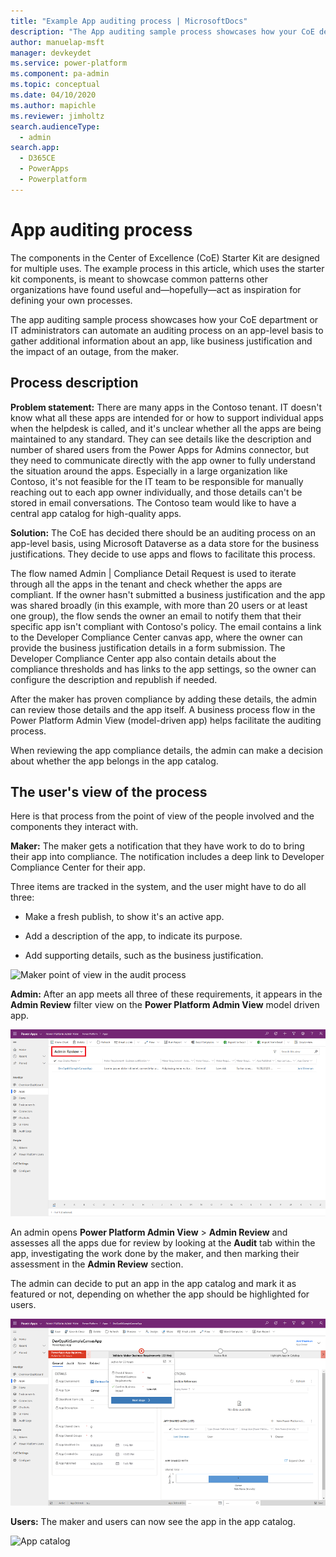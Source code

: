 ```yaml
---
title: "Example App auditing process | MicrosoftDocs"
description: "The App auditing sample process showcases how your CoE department or IT administrators can automate an auditing process on an app-level basis to gather additional information about an app, like business justification and impact of an outage, from the maker."
author: manuelap-msft
manager: devkeydet
ms.service: power-platform
ms.component: pa-admin
ms.topic: conceptual
ms.date: 04/10/2020
ms.author: mapichle
ms.reviewer: jimholtz
search.audienceType: 
  - admin
search.app: 
  - D365CE
  - PowerApps
  - Powerplatform
---
```

# App auditing process

The components in the Center of Excellence (CoE) Starter Kit are designed for multiple uses. The example process in this article, which uses the starter kit components, is meant to showcase common patterns other organizations have found useful and&mdash;hopefully&mdash;act as inspiration for defining your own processes.

The app auditing sample process showcases how your CoE department or IT administrators can automate an auditing process on an app-level basis to gather additional information about an app, like business justification and the impact of an outage, from the maker.

## Process description

**Problem statement:** There are many apps in the Contoso tenant. IT doesn't know what all these apps are intended for or how to support individual apps when the helpdesk is called, and it's unclear whether all the apps are being maintained to any standard. They can see details like the description and number of shared users from the Power Apps for Admins connector, but they need to communicate directly with the app owner to fully understand the situation around the apps. Especially in a large organization like Contoso, it's not feasible for the IT team to be responsible for manually reaching out to each app owner individually, and those details can't be stored in email conversations. The Contoso team would like to have a central app catalog for high-quality apps.

**Solution:** The CoE has decided there should be an auditing process on an app-level basis, using Microsoft Dataverse as a data store for the business justifications. They decide to use apps and flows to facilitate this process.

The flow named Admin \| Compliance Detail Request is used to iterate through all the apps in the tenant and check whether the apps are compliant. If the owner hasn't submitted a business justification and the app was shared broadly (in this example, with more than 20 users or at least one group), the flow sends the owner an email to notify them that their specific app isn't compliant with Contoso's policy. The email contains a link to the Developer Compliance Center canvas app, where the owner can provide the business justification details in a form submission. The Developer Compliance Center app also contain details about the compliance thresholds and has links to the app settings, so the owner can configure the description and republish if needed.

After the maker has proven compliance by adding these details, the admin can review those details and the app itself. A business process flow in the Power Platform Admin View (model-driven app) helps facilitate the auditing process.

When reviewing the app compliance details, the admin can make a decision about whether the app belongs in the app catalog.

## The user's view of the process

Here is that process from the point of view of the people involved and the components they interact with.

**Maker:** The maker gets a notification that they have work to do to bring their app into compliance. The notification includes a deep link to Developer Compliance Center for their app.

Three items are tracked in the system, and the user might have to do all three:

- Make a fresh publish, to show it's an active app.

- Add a description of the app, to indicate its purpose.

- Add supporting details, such as the business justification.

![Maker point of view in the audit process](media/coe55.png "Maker point of view in the audit process")

**Admin:** After an app meets all three of these requirements, it appears in the **Admin Review** filter view on the **Power Platform Admin View** model driven app.

![Admin point of view in the audit process](media/coe71.png "Admin point of view in the audit process")

An admin opens **Power Platform Admin View** > **Admin Review** and assesses all the apps due for review by looking at the **Audit** tab within the app, investigating the work done by the maker, and then marking their assessment in the **Admin Review** section.

The admin can decide to put an app in the app catalog and mark it as featured or not, depending on whether the app should be highlighted for users.

![Validate maker requirements](media/coe54.png "Validate maker requirements")

**Users:** The maker and users can now see the app in the app catalog.

![App catalog](media/coe67.png "App catalog")
